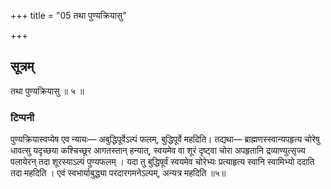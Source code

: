 +++
title = "05 तथा पुण्यक्रियासु"

+++
## सूत्रम्
तथा पुण्यक्रियासु ॥ ५ ॥  
### टिप्पनी
पुण्यक्रियास्वप्येष एव न्यायः— अबुद्धिपूर्वेऽल्पं फलम्, बुद्धिपूर्वे महदिति। तद्यथा— ब्राह्मणस्स्वान्यपहृत्य चोरेषु धावत्सु यदृच्छया कश्चिच्छूर आगतस्तान् हन्यात्, स्वयमेव वा शूरं दृष्ट्वा चोरा अपहृतानि द्रव्याण्युत्सृज्य पलायेरन् तदा शूरस्याऽल्पं पुण्यफलम् । यदा तु बुद्धिपूर्वं स्वयमेव चोरेभ्यः प्रत्याहृत्य स्वानि स्वामिभ्यो ददाति तदा महदिति । एवं स्वभार्याबुद्ध्या परदारगमनेऽल्पम्, अन्यत्र महदिति ॥५॥  

